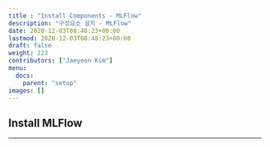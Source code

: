 ```yaml
---
title : "Install Components - MLFlow"
description: "구성요소 설치 - MLFlow"
date: 2020-12-03T08:48:23+00:00
lastmod: 2020-12-03T08:48:23+00:00
draft: false
weight: 223
contributors: ["Jaeyeon Kim"]
menu:
  docs:
    parent: "setup"
images: []
---
```


## Install MLFlow

---
